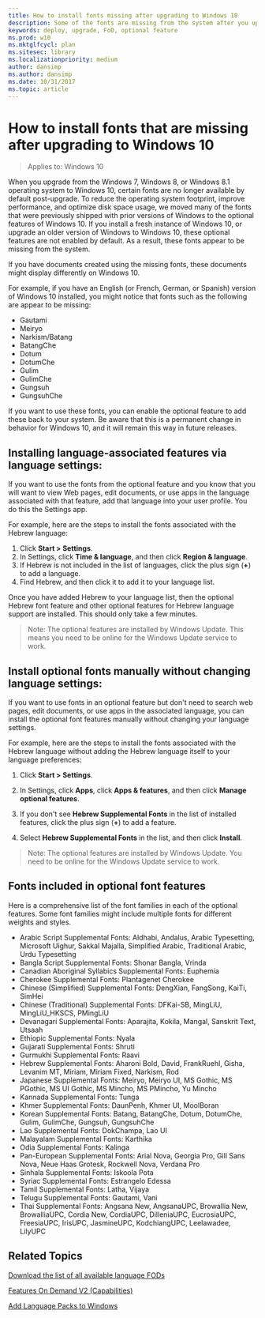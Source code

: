 ```yaml
---
title: How to install fonts missing after upgrading to Windows 10
description: Some of the fonts are missing from the system after you upgrade to Windows 10.
keywords: deploy, upgrade, FoD, optional feature
ms.prod: w10
ms.mktglfcycl: plan
ms.sitesec: library
ms.localizationpriority: medium
author: dansimp
ms.author: dansimp
ms.date: 10/31/2017
ms.topic: article
---
```

# How to install fonts that are missing after upgrading to Windows 10

> Applies to: Windows 10

When you upgrade from the Windows 7, Windows 8, or Windows 8.1 operating system to Windows 10, certain fonts are no longer available by default post-upgrade. To reduce the operating system footprint, improve performance, and optimize disk space usage, we moved many of the fonts that were previously shipped with prior versions of Windows to the optional features of Windows 10. If you install a fresh instance of Windows 10, or upgrade an older version of Windows to Windows 10, these optional features are not enabled by default. As a result, these fonts appear to be missing from the system.

If you have documents created using the missing fonts, these documents might display differently on Windows 10.

For example, if you have an English (or French, German, or Spanish) version of Windows 10 installed, you might notice that fonts such as the following are appear to be missing:

- Gautami
- Meiryo
- Narkism/Batang
- BatangChe
- Dotum
- DotumChe
- Gulim
- GulimChe
- Gungsuh
- GungsuhChe

If you want to use these fonts, you can enable the optional feature to add these back to your system. Be aware that this is a permanent change in behavior for Windows 10, and it will remain this way in future releases.

## Installing language-associated features via language settings:

If you want to use the fonts from the optional feature and you know that you will want to view Web pages, edit documents, or use apps in the language associated with that feature, add that language into your user profile. You do this the Settings app.

For example, here are the steps to install the fonts associated with the Hebrew language:

1. Click **Start > Settings**.
2. In Settings, click **Time & language**, and then click **Region & language**.
3. If Hebrew is not included in the list of languages, click the plus sign (**+**) to add a language.
4. Find Hebrew, and then click it to add it to your language list.

Once you have added Hebrew to your language list, then the optional Hebrew font feature and other optional features for Hebrew language support are installed. This should only take a few minutes.

> Note: The optional features are installed by Windows Update. This means you need to be online for the Windows Update service to work.

## Install optional fonts manually without changing language settings:

If you want to use fonts in an optional feature but don't need to search web pages, edit documents, or use apps in the associated language, you can install the optional font features manually without changing your language settings.

For example, here are the steps to install the fonts associated with the Hebrew language without adding the Hebrew language itself to your language preferences:

1. Click **Start > Settings**.
2. In Settings, click **Apps**, click **Apps & features**, and then click **Manage optional features**.

3. If you don't see **Hebrew Supplemental Fonts** in the list of installed features, click the plus sign (**+**) to add a feature.
4. Select **Hebrew Supplemental Fonts** in the list, and then click **Install**.

> Note: The optional features are installed by Windows Update. You need to be online for the Windows Update service to work.

## Fonts included in optional font features

Here is a comprehensive list of the font families in each of the optional features. Some font families might include multiple fonts for different weights and styles.

- Arabic Script Supplemental Fonts: Aldhabi, Andalus, Arabic Typesetting, Microsoft Uighur, Sakkal Majalla, Simplified Arabic, Traditional Arabic, Urdu Typesetting
- Bangla Script Supplemental Fonts: Shonar Bangla, Vrinda
- Canadian Aboriginal Syllabics Supplemental Fonts: Euphemia
- Cherokee Supplemental Fonts: Plantagenet Cherokee
- Chinese (Simplified) Supplemental Fonts: DengXian, FangSong, KaiTi, SimHei
- Chinese (Traditional) Supplemental Fonts: DFKai-SB, MingLiU, MingLiU_HKSCS, PMingLiU
- Devanagari Supplemental Fonts: Aparajita, Kokila, Mangal, Sanskrit Text, Utsaah
- Ethiopic Supplemental Fonts: Nyala
- Gujarati Supplemental Fonts: Shruti
- Gurmukhi Supplemental Fonts: Raavi
- Hebrew Supplemental Fonts: Aharoni Bold, David, FrankRuehl, Gisha, Levanim MT, Miriam, Miriam Fixed, Narkism, Rod
- Japanese Supplemental Fonts: Meiryo, Meiryo UI, MS Gothic, MS PGothic, MS UI Gothic, MS Mincho, MS PMincho, Yu Mincho
- Kannada Supplemental Fonts: Tunga
- Khmer Supplemental Fonts: DaunPenh, Khmer UI, MoolBoran
- Korean Supplemental Fonts: Batang, BatangChe, Dotum, DotumChe, Gulim, GulimChe, Gungsuh, GungsuhChe
- Lao Supplemental Fonts: DokChampa, Lao UI
- Malayalam Supplemental Fonts: Karthika
- Odia Supplemental Fonts: Kalinga
- Pan-European Supplemental Fonts: Arial Nova, Georgia Pro, Gill Sans Nova, Neue Haas Grotesk, Rockwell Nova, Verdana Pro
- Sinhala Supplemental Fonts: Iskoola Pota
- Syriac Supplemental Fonts: Estrangelo Edessa
- Tamil Supplemental Fonts: Latha, Vijaya
- Telugu Supplemental Fonts: Gautami, Vani
- Thai Supplemental Fonts: Angsana New, AngsanaUPC, Browallia New, BrowalliaUPC, Cordia New, CordiaUPC, DilleniaUPC, EucrosiaUPC, FreesiaUPC, IrisUPC, JasmineUPC, KodchiangUPC, Leelawadee, LilyUPC

## Related Topics

[Download the list of all available language FODs](https://download.microsoft.com/download/0/A/A/0AA4342D-3933-4216-A90D-3BA8392FB1D1/Windows%2010%201703%20FOD%20to%20LP%20Mapping%20Table.xlsx)

[Features On Demand V2 (Capabilities)](/windows-hardware/manufacture/desktop/features-on-demand-v2--capabilities#span-idrelatedtopicsspanrelated-topics)

[Add Language Packs to Windows](/windows-hardware/manufacture/desktop/add-language-packs-to-windows)
